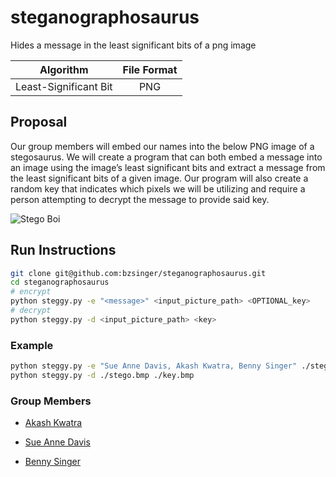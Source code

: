 # steganographosaurus
Hides a message in the least significant bits of a png image

| Algorithm             | File Format |
|:---------------------:|:-----------:|
| Least-Significant Bit | PNG         |

## Proposal
Our group members will embed our names into the below PNG image of a stegosaurus. We will create a program that can both embed a message into an image using the image’s least significant bits and extract a message from the least significant bits of a given image. Our program will also create a random key that indicates which pixels we will be utilizing and require a person attempting to decrypt the message to provide said key.

![Stego Boi](https://github.com/bzsinger/steganographosaurus/raw/master/stegosaurus.png "Stego Boi")

## Run Instructions
```bash
git clone git@github.com:bzsinger/steganographosaurus.git
cd steganographosaurus
# encrypt
python steggy.py -e "<message>" <input_picture_path> <OPTIONAL_key>
# decrypt
python steggy.py -d <input_picture_path> <key>
```

### Example
```bash
python steggy.py -e "Sue Anne Davis, Akash Kwatra, Benny Singer" ./stegosaurus.png
python steggy.py -d ./stego.bmp ./key.bmp
```

### Group Members
 - [Akash Kwatra](https://github.com/akashkw)

- [Sue Anne Davis](https://github.com/tiramisueanne)

- [Benny Singer](https://github.com/bzsinger)
